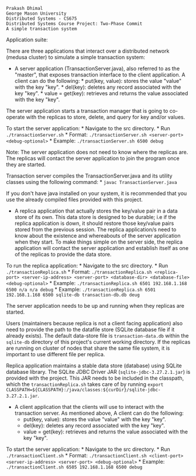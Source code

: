```
Prakash Dhimal
George Mason University
Distributed Systems - CS675
Distributed Systems Course Project: Two-Phase Commit
A simple transaction system
```

Application suite:

There are three applications that interact over a distributed network (medusa cluster) to simulate a simple transaction system:

   * A server application (TransactionServer.java), also referred to as the "master", that exposes transaction interface to the client application.
   A client can do the following: 
    * put(key, value): stores the value "value" with the key "key".
    * del(key): deletes any record associated with the key "key".
    * value = get(key): retrieves and returns the value associated with the key "key".
    
   The server application starts a transaction manager that is going to co-operate with the replicas to store, delete, and 
   query for key and/or values.
    
   To start the server application: 
     * Navigate to the src directory.
     * Run `./transactionServer.sh`
        * Format: `./transactionServer.sh <server-port> <debug-optional>`
        * Example: `./transactionServer.sh 6500 debug`
   
   Note: The server application does not need to know where the replicas are. The replicas will contact the server application
   to join the program once they are started. 
   
   Transaction server compiles the TransactionServer.java and its utility classes using the following command:
      * `javac TransactionServer.java`
   
   If you don't have java installed on your system, it is recommended that you use the already compiled files provided with this project. 
    
   * A replica application that actually stores the key/value pair in a data store of its own. This data store is designed to be durable; 
   i.e if the replica application is down, it should restore those key/value pairs stored from the previous session. The replica application/s
   need to know about the existence and whereabouts of the server application when they start. To make things simple on the server side, 
   the replica application will contact the server application and establish itself as one of the replicas to provide the data store.
   
   To run the replica application:
     * Navigate to the src directory.
     * Run `./transactionReplica.sh`
       * Format: `./transactionReplica.sh <replica-port> <server-ip-address> <server-port> <database-dir> <database-file> <debug-optional>`
       * Example: `./transactionReplica.sh 6501 192.168.1.168 6500 n/a n/a debug`
       * Example: `./transactionReplica.sh 6501  192.168.1.168 6500 sqlite-db transaction-db.db deug`
       
   The server application needs to be up and running when they replicas are started. 
   
   Users (maintainers because replica is not a client facing application) also need to provide the path to the datafile 
   store (SQLite database file if it already exists). The default data-store file is `transaction-data.db` within the `sqlite-db` 
   directory of this project's current working directory. If the replicas are running on cluster of nodes that share the same file system, 
   it is important to use different file per replica.
   
   Replica application maintains a stable data store (database) using SQLite database library. The SQLite JDBC Driver
   JAR (`sqlite-jdbc-3.27.2.1.jar`) is provided with the project. This JAR needs to be included in the classpath, 
   which the `transactionReplica.sh` takes care of by running `export CLASSPATH=${CLASSPATH}:/java/classes:${curDir}/sqlite-jdbc-3.27.2.1.jar`.
       
   * A client application that the clients will use to interact with the transaction server. As mentioned above, 
    A client can do the following: 
       * put(key, value): stores the value "value" with the key "key".
       * del(key): deletes any record associated with the key "key".
       * value = get(key): retrieves and returns the value associated with the key "key".

   To start the server application: 
       * Navigate to the src directory.
       * Run `./transactionClient.sh`
         * Format: `./transactionClient.sh <client-port> <server-ip-address> <server-port> <debug-optional>`
         * Example: `./transactionClient.sh 6505 192.168.1.168 6500 debug`  